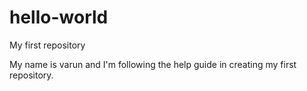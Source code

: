 # hello-world
My first repository 

My name is varun and I'm following the help guide in creating my first repository.
